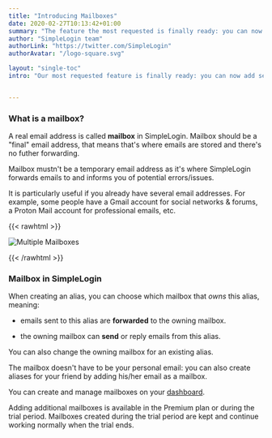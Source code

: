 ```yaml
---
title: "Introducing Mailboxes"
date: 2020-02-27T10:13:42+01:00
summary: "The feature the most requested is finally ready: you can now add several *real* email addresses into SimpleLogin and choose which one to use when creating aliases..."
author: "SimpleLogin team"
authorLink: "https://twitter.com/SimpleLogin"
authorAvatar: "/logo-square.svg"

layout: "single-toc"
intro: "Our most requested feature is finally ready: you can now add several **real** email addresses into SimpleLogin and choose which one to use when creating aliases!"


---
```


### What is a mailbox?

A real email address is called **mailbox** in SimpleLogin. Mailbox should be a "final" email address, that means that's where emails are stored and there's no futher forwarding.

Mailbox mustn't be a temporary email address as it's where SimpleLogin forwards emails to and informs you of potential errors/issues.

It is particularly useful if you already have several email addresses. For example, some people have a Gmail account for social networks & forums, a Proton Mail account for professional emails, etc.

{{< rawhtml >}}

<img src="/images/multiple-mailboxes.png" class="img-fluid" style="max-width: 800px; margin: auto" alt="Multiple Mailboxes">

{{< /rawhtml >}}

### Mailbox in SimpleLogin

When creating an alias, you can choose which mailbox that *owns* this alias, meaning:

- emails sent to this alias are **forwarded** to the owning mailbox.

- the owning mailbox can **send** or reply emails from this alias.

You can also change the owning mailbox for an existing alias.

The mailbox doesn't have to be your personal email: you can also create aliases for your friend by adding his/her email as a mailbox.

You can create and manage mailboxes on your [dashboard](https://app.simplelogin.io/dashboard/mailbox).

Adding additional mailboxes is available in the Premium plan or during the trial period.
Mailboxes created during the trial period are kept and continue working normally when the trial ends.
